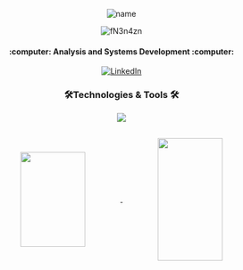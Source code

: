 <div align="center">

![name](https://github.com/gyselle-marques/gyselle-marques/assets/119114313/8e93acd1-bc81-4c34-9450-3a8279b2f94d)

![fN3n4zn](https://github.com/gyselle-marques/gyselle-marques/assets/119114313/8e7a263c-b146-4e2c-ab86-7cbf59d6d378)

<h4>:computer: Analysis and Systems Development :computer:</h4>

[![LinkedIn](https://img.shields.io/badge/LinkedIn-0077B5?style=for-the-badge&logo=linkedin&logoColor=white)](https://www.linkedin.com/in/gyselle-marques/)


<h3>🛠️Technologies & Tools 🛠️</h3> 

<p align="center">
  <a href="https://skillicons.dev">
    <img src="https://skillicons.dev/icons?i=js,ts,c,cs,java,py,html,css,react,dotnet,fastapi,git,bash" />
  </a>
</p>


##


<a href="https://github.com/anuraghazra/github-readme-stats">
  <img height=170em width=48% align="center" src="https://github-readme-stats.vercel.app/api?username=gyselle-marques&show_icons=true&theme=github_dark&rank_icon=github" />
</a>
<a href="https://github.com/anuraghazra/convoychat">
  <img height=220em width=48% align="center" src="https://github-readme-stats.vercel.app/api/top-langs?username=gyselle-marques&layout=compact&langs_count=20&hide=jupyter%20notebook,procfile&theme=github_dark" />
</a>

</div>

<!--

<a href="https://github.com/gyselle-marques/SolucoesAmbientais">
  <img align="center" src="https://github-readme-stats.vercel.app/api/pin/?username=gyselle-marques&repo=SolucoesAmbientais&theme=github_dark" />
</a>
<a href="https://github.com/gyselle-marques/CriptografiaXOR">
  <img align="center" src="https://github-readme-stats.vercel.app/api/pin/?username=gyselle-marques&repo=CriptografiaXOR&theme=github_dark" />
</a>

-->
